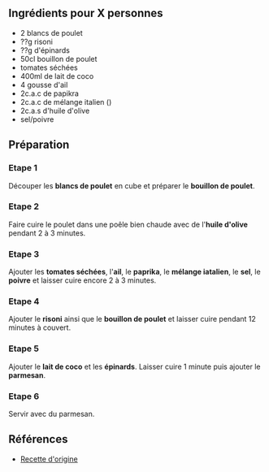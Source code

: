 ## Ingrédients pour X personnes

- 2 blancs de poulet
- ??g risoni
- ??g d'épinards
- 50cl bouillon de poulet
- tomates séchées
- 400ml de lait de coco
- 4 gousse d'ail
- 2c.a.c de papikra
- 2c.a.c de mélange italien ()
- 2c.a.s d'huile d'olive
- sel/poivre

## Préparation

### Etape 1

Découper les **blancs de poulet** en cube et préparer le **bouillon de poulet**.

### Etape 2

Faire cuire le poulet dans une poêle bien chaude avec de l'**huile d'olive** pendant 2 à 3 minutes.

### Etape 3

Ajouter les **tomates séchées**, l'**ail**, le **paprika**, le **mélange iatalien**, le **sel**, le **poivre** et laisser cuire encore 2 à 3 minutes.

### Etape 4

Ajouter le **risoni** ainsi que le **bouillon de poulet** et laisser cuire pendant 12 minutes à couvert.

### Etape 5

Ajouter le **lait de coco** et les **épinards**. Laisser cuire 1 minute puis ajouter le **parmesan**.

### Etape 6

Servir avec du parmesan.

## Références

- [Recette d'origine](https://www.instagram.com/p/C2fSyEiJNpG/)
